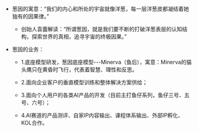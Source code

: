 
- 葱因的寓意：“我们的内心和所处的宇宙就像洋葱，每一层洋葱皮都凝结着她独有的因果律。”
    
    - 创始人袁蕾解读：“所谓葱因，就是我们要不断的打破洋葱表层的认知结构，探索世界的真相，追寻宇宙的终极因果。”
        
- 葱因的业务：
    
    - 1.底座模型研发，葱因底座模型---Minerva（鱼后），寓意：Minerva的猫头鹰只在黄昏时飞行，代表着智慧、理性和反思。
        
    - 2.面向企业客户的垂直模型训练和整体解决方案供给；
        
    - 3.面向个人用户的各类AI产品的开发（目前主打鱼仔系列，鱼仔三号、五号、六号）；
        
    - 4.AI赛道的产品测评、自家IP内容输出、课程体系输出、外部IP孵化、KOL合作。